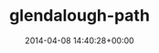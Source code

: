 ---
title:		"glendalough-path"
type:		"upload"
description:		"TBC"
date:		"2014-04-08 14:40:28+00:00"
album:		"landscapes"
filename:		"glendalough-path.md"
series:		""
cl_public_id:		"landscapes/glendalough-path"
cl_version:		1497004677
format:		"tiff"
bytes:		4186236
width:		961
height:		1440
exposure_mode:		"Auto"
program:		"Aperture-priority AE"
aperture:		"2.0"
focal_length:		"50.0 mm"
iso:		"200"
shutter_speed:		"1/1250"
metering:		"Multi-segment"
flash:		"Off, Did not fire"
white_balance:		"Custom"
colour_temp:		"5200"
has_crop:		"false"
orientation:		"Horizontal (normal)"
camera_model:		"NIKON D800"
lens_info:		"0mm f/0"
artist:		"No artist info"
x_resolution:		"300"
y_resolution:		"300"
---